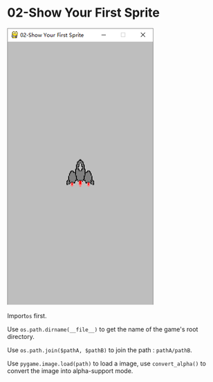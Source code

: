 <!--
 * @Descripttion: 
 * @version: 
 * @Author: JackZhang
 * @Date: 2020-04-01 11:47:11
 * @LastEditors: JackZhang
 * @LastEditTime: 2020-04-01 13:04:20
 -->
# 02-Show Your First Sprite

![first sprite](https://github.com/zzxzzk115/PyGameLearning/raw/master/screenshots/first-sprite.png)



Import`os` first.

Use `os.path.dirname(__file__)` to get the name of the game's root directory.

Use `os.path.join($pathA, $pathB)` to join the path : `pathA/pathB`.

Use `pygame.image.load(path)` to load a image, use `convert_alpha()` to convert the image into alpha-support mode.





